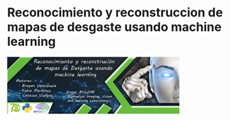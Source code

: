# Reconocimiento y reconstruccion de mapas de desgaste usando machine learning


<img src="/Banner-Vision3.jpg" style="width:400px;">


